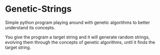 # Genetic-Strings
Simple python program playing around with genetic algorithms to better understand its concepts.

You give the program a target string and it will generate random strings, evolving them through the concepts of genetic algorithms, until it finds the target string.